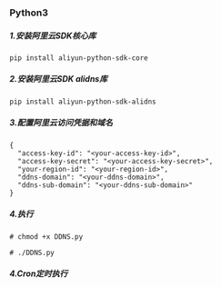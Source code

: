### Python3

##### 1.安装阿里云SDK核心库
```
pip install aliyun-python-sdk-core
```
##### 2.安装阿里云SDK alidns库
```
pip install aliyun-python-sdk-alidns
```
##### 3.配置阿里云访问凭据和域名
```
{
  "access-key-id": "<your-access-key-id>",
  "access-key-secret": "<your-access-key-secret>",
  "your-region-id": "<your-region-id>",
  "ddns-domain": "<your-ddns-domain>",
  "ddns-sub-domain": "<your-ddns-sub-domain>"
}
```
##### 4.执行
```
# chmod +x DDNS.py

# ./DDNS.py
```
##### 4.Cron定时执行